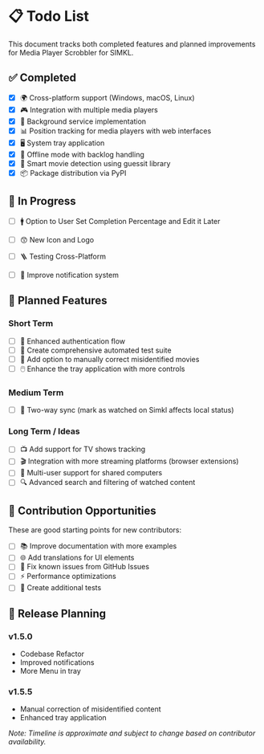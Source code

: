 # 📋 Todo List

This document tracks both completed features and planned improvements for Media Player Scrobbler for SIMKL.

## ✅ Completed

- [x] 🌍 Cross-platform support (Windows, macOS, Linux)
- [x] 🎮 Integration with multiple media players
- [x] 🔄 Background service implementation
- [x] 📊 Position tracking for media players with web interfaces
- [x] 🖥️ System tray application
- [x] 🔌 Offline mode with backlog handling
- [x] 🧠 Smart movie detection using guessit library
- [x] 📦 Package distribution via PyPI

## 🚧 In Progress

- [ ] 🚹 Option to User Set Completion Percentage and Edit it Later
- [ ] 😙 New Icon and Logo
- [ ] 🪜 Testing Cross-Platform
- [ ] 📱 Improve notification system


## 📝 Planned Features

### Short Term

- [ ] 🔐 Enhanced authentication flow
- [ ] 🧪 Create comprehensive automated test suite
- [ ] 🔎 Add option to manually correct misidentified movies
- [ ] 🖱️ Enhance the tray application with more controls

### Medium Term

- [ ] 🔄 Two-way sync (mark as watched on Simkl affects local status)


### Long Term / Ideas

- [ ] 📺 Add support for TV shows tracking
- [ ] 🎬 Integration with more streaming platforms (browser extensions)
- [ ] 👥 Multi-user support for shared computers
- [ ] 🔍 Advanced search and filtering of watched content

## 🤝 Contribution Opportunities

These are good starting points for new contributors:

- [ ] 📚 Improve documentation with more examples
- [ ] 🌐 Add translations for UI elements
- [ ] 🐛 Fix known issues from GitHub Issues
- [ ] ⚡ Performance optimizations
- [ ] 🧪 Create additional tests

## 📆 Release Planning

### v1.5.0
- Codebase Refactor
- Improved notifications
- More Menu in tray

### v1.5.5
- Manual correction of misidentified content
- Enhanced tray application

_Note: Timeline is approximate and subject to change based on contributor availability._
